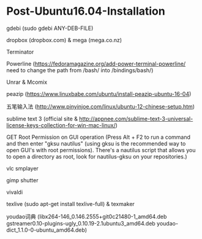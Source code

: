 # Post-Ubuntu16.04-Installation

gdebi (sudo gdebi ANY-DEB-FILE)

dropbox (dropbox.com) & mega (mega.co.nz)

Terminator

Powerline (https://fedoramagazine.org/add-power-terminal-powerline/ need to change the path from /bash/ into /bindings/bash/)

Unrar & Mcomix

peazip (https://www.linuxbabe.com/ubuntu/install-peazip-ubuntu-16-04)

五笔输入法 (http://www.pinyinjoe.com/linux/ubuntu-12-chinese-setup.htm)

sublime text 3 (official site & http://appnee.com/sublime-text-3-universal-license-keys-collection-for-win-mac-linux/)

GET Root Permission on GUI operation (Press Alt + F2 to run a command and then enter "gksu nautilus" (using gksu is the recommended way to open GUI's with root permissions). There's a nautilus script that allows you to open a directory as root, look for nautilus-gksu on your repositories.)

vlc smplayer

gimp shutter

vivaldi

texlive (sudo apt-get install texlive-full) & texmaker

youdao词典 (libx264-146_0.146.2555+git0c21480-1_amd64.deb gstreamer0.10-plugins-ugly_0.10.19-2.1ubuntu3_amd64.deb youdao-dict_1.1.0-0-ubuntu_amd64.deb)
